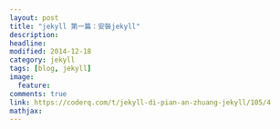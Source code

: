 ```yaml
---
layout: post
title: "jekyll 第一篇：安裝jekyll"
description: 
headline: 
modified: 2014-12-18
category: jekyll
tags: [blog, jekyll]
image: 
  feature: 
comments: true
link: https://coderq.com/t/jekyll-di-pian-an-zhuang-jekyll/105/4
mathjax: 
---
```

